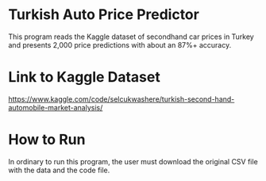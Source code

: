 # Turkish Auto Price Predictor

This program reads the Kaggle dataset of secondhand car prices in Turkey and presents 2,000 price predictions with about an 87%+ accuracy.

# Link to Kaggle Dataset
https://www.kaggle.com/code/selcukwashere/turkish-second-hand-automobile-market-analysis/

# How to Run
In ordinary to run this program, the user must download the original CSV file with the data and the code file.
